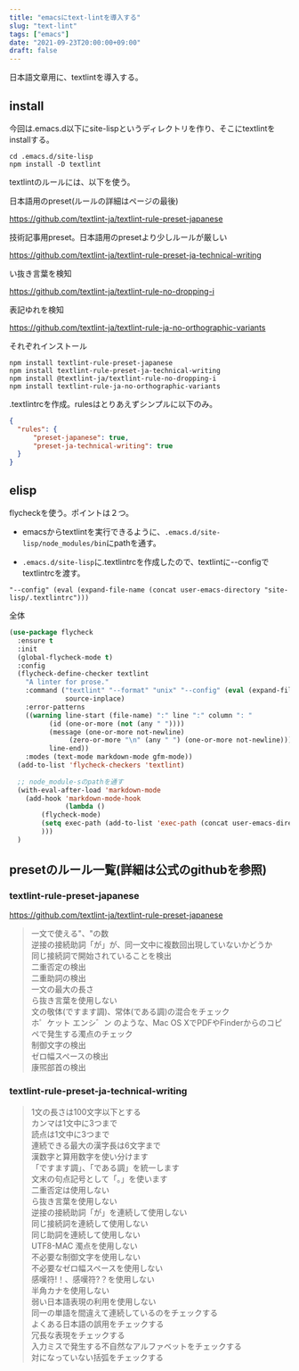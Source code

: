 ```yaml
---
title: "emacsにtext-lintを導入する"
slug: "text-lint"
tags: ["emacs"]
date: "2021-09-23T20:00:00+09:00"
draft: false
---
```


日本語文章用に、textlintを導入する。

## install
今回は.emacs.d以下にsite-lispというディレクトリを作り、そこにtextlintをinstallする。

```
cd .emacs.d/site-lisp
npm install -D textlint
```

textlintのルールには、以下を使う。

日本語用のpreset(ルールの詳細はページの最後)

https://github.com/textlint-ja/textlint-rule-preset-japanese

技術記事用preset。日本語用のpresetより少しルールが厳しい

https://github.com/textlint-ja/textlint-rule-preset-ja-technical-writing

い抜き言葉を検知

https://github.com/textlint-ja/textlint-rule-no-dropping-i

表記ゆれを検知

https://github.com/textlint-ja/textlint-rule-ja-no-orthographic-variants

それぞれインストール

```
npm install textlint-rule-preset-japanese
npm install textlint-rule-preset-ja-technical-writing
npm install @textlint-ja/textlint-rule-no-dropping-i
npm install textlint-rule-ja-no-orthographic-variants
```


.textlintrcを作成。rulesはとりあえずシンプルに以下のみ。

```json
{
  "rules": {
      "preset-japanese": true,
      "preset-ja-technical-writing": true
  }
}
```

## elisp
flycheckを使う。ポイントは２つ。

- emacsからtextlintを実行できるように、`.emacs.d/site-lisp/node_modules/bin`にpathを通す。

- `.emacs.d/site-lisp`に.textlintrcを作成したので、textlintに--configでtextlintrcを渡す。

`"--config" (eval (expand-file-name (concat user-emacs-directory "site-lisp/.textlintrc")))`


全体

```lisp
(use-package flycheck
  :ensure t
  :init
  (global-flycheck-mode t)
  :config
  (flycheck-define-checker textlint
    "A linter for prose."
    :command ("textlint" "--format" "unix" "--config" (eval (expand-file-name (concat user-emacs-directory "site-lisp/.textlintrc")))
              source-inplace)
    :error-patterns
    ((warning line-start (file-name) ":" line ":" column ": "
	      (id (one-or-more (not (any " "))))
	      (message (one-or-more not-newline)
		       (zero-or-more "\n" (any " ") (one-or-more not-newline)))
	      line-end))
    :modes (text-mode markdown-mode gfm-mode))
  (add-to-list 'flycheck-checkers 'textlint)
    
  ;; node_module-sのpathを通す
  (with-eval-after-load 'markdown-mode
    (add-hook 'markdown-mode-hook
              (lambda ()
		(flycheck-mode)
		(setq exec-path (add-to-list 'exec-path (concat user-emacs-directory "site-lisp/node_modules/.bin")))
		)))
  )
```


## presetのルール一覧(詳細は公式のgithubを参照)

### textlint-rule-preset-japanese

https://github.com/textlint-ja/textlint-rule-preset-japanese

> 一文で使える"、"の数  
> 逆接の接続助詞「が」が、同一文中に複数回出現していないかどうか  
> 同じ接続詞で開始されていることを検出  
> 二重否定の検出  
> 二重助詞の検出  
> 一文の最大の長さ  
> ら抜き言葉を使用しない  
> 文の敬体(ですます調)、常体(である調)の混合をチェック  
> ホ゜ケット エンシ゛ン のような、Mac OS XでPDFやFinderからのコピペで発生する濁点のチェック  
> 制御文字の検出  
> ゼロ幅スペースの検出  
> 康煕部首の検出  

### textlint-rule-preset-ja-technical-writing

>1文の長さは100文字以下とする  
>カンマは1文中に3つまで  
>読点は1文中に3つまで  
>連続できる最大の漢字長は6文字まで  
>漢数字と算用数字を使い分けます  
>「ですます調」、「である調」を統一します  
>文末の句点記号として「。」を使います  
>二重否定は使用しない  
>ら抜き言葉を使用しない  
>逆接の接続助詞「が」を連続して使用しない  
>同じ接続詞を連続して使用しない  
>同じ助詞を連続して使用しない  
>UTF8-MAC 濁点を使用しない  
>不必要な制御文字を使用しない  
>不必要なゼロ幅スペースを使用しない  
>感嘆符!！、感嘆符?？を使用しない  
>半角カナを使用しない  
>弱い日本語表現の利用を使用しない  
>同一の単語を間違えて連続しているのをチェックする  
>よくある日本語の誤用をチェックする  
>冗長な表現をチェックする  
>入力ミスで発生する不自然なアルファベットをチェックする  
>対になっていない括弧をチェックする  


